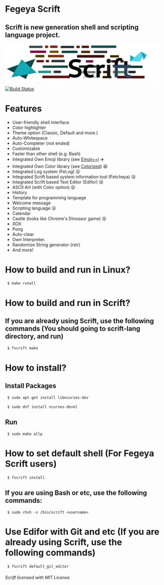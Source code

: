 # Fegeya Scrift

## Scrift is new generation shell and scripting language project.

![Scrift](docs/resource/ScriftBanner.png)

[![Build Status](https://dev.azure.com/ferhatgectao/scrift-lang/_apis/build/status/FerhatGec.scrift-lang?branchName=master)](https://dev.azure.com/ferhatgectao/scrift-lang/_build/latest?definitionId=1&branchName=master)

# Features 
- User-friendly shell interface.
- Color highlighter
- Theme option (Classic, Default and more.)
- Auto-Whitespace
- Auto-Completer (not ended)
- Customizable
- Faster than other shell (e.g. Bash)
- Integrated Own Emoji library (see [Emoji++](https://github.com/FerhatGec/emojiplusplus)) :airplane:
- Integrated Own Color library (see [Colorized](https://github.com/FerhatGec/colorized)) :satisfied:
- Integrated Log system (FeLog) :open_mouth:
- Integrated Scrift based system information tool (Fetcheya) :open_mouth:
- Integrated Scrift based Text Editor (Edifor) :open_mouth:
- ASCII Art (with Color option) :open_mouth:
- History 
- Template for programming language
- Welcome message 
- Scripting language :open_mouth:
- Calendar 
- Castle (looks like Chrome's Dinosaur game) :open_mouth:
- XOX 
- Pong
- Auto-clear
- Own Interpreter.
- Randomize String generator (rstr)
- And more!

# How to build and run in Linux?

```
 $ make runall 
```
# How to build and run in Scrift?
## If you are already using Scrift, use the following commands (You should going to scrift-lang directory, and run)

```
 $ fscrift make
```

# How to install?
## Install Packages

```
 $ sudo apt-get install libncurses-dev 
```
```
 $ sudo dnf install ncurses-devel
```

## Run
```
 $ sudo make allp
```

# How to set default shell (For Fegeya Scrift users)

```
 $ fscrift install
```

## If you are using Bash or etc, use the following commands:

```
 $ sudo chsh -s /bin/scrift <username>
```


# Use Edifor with Git and etc (If you are already using Scrift, use the following commands)
```
 $ fscrift default_git_editor
```

###### Scrift licensed with MIT License.
